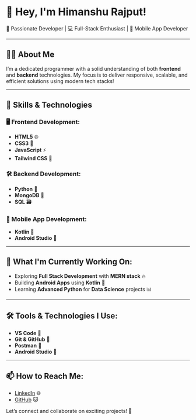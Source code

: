# 👋 Hey, I'm **Himanshu Rajput**! 

🚀 Passionate Developer | 💻 Full-Stack Enthusiast | 📱 Mobile App Developer

---

## 👨‍💻 About Me

I’m a dedicated programmer with a solid understanding of both **frontend** and **backend** technologies. My focus is to deliver responsive, scalable, and efficient solutions using modern tech stacks!

---

## 🚀 Skills & Technologies

### 🖥️ Frontend Development:
- **HTML5** 🌐
- **CSS3** 🎨
- **JavaScript** ⚡
- **Tailwind CSS** 💨

### 🛠️ Backend Development:
- **Python** 🐍
- **MongoDB** 🍃
- **SQL** 🗃️

### 📱 Mobile App Development:
- **Kotlin** 🤖
- **Android Studio** 📱

---

## 🌱 What I'm Currently Working On:
- Exploring **Full Stack Development** with **MERN stack** 🔥
- Building **Android Apps** using **Kotlin** 📱
- Learning **Advanced Python** for **Data Science** projects 📊

---

## 🛠️ Tools & Technologies I Use:
- **VS Code** 🔧
- **Git & GitHub** 🐙
- **Postman** 📮
- **Android Studio** 📲

---

## 📫 How to Reach Me:

- [LinkedIn](https://www.linkedin.com/in/himanshu-rajput) 🌐
- [GitHub](https://github.com/himanshu-rajput) 🐱

Let’s connect and collaborate on exciting projects! 🚀
